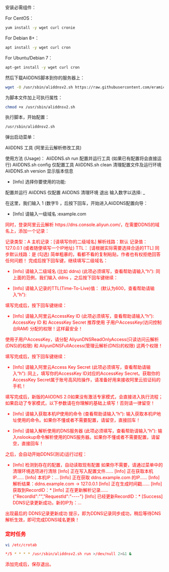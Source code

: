 安装必需组件：

For CentOS：
```bash
yum install -y wget curl cronie
```
For Debian 8+：
```bash
apt install -y wget curl cron
```
For Ubuntu/Debian 7：
```bash
apt-get install -y wget curl cron
```
然后下载AliDDNS脚本到你的服务器上：
```bash
wget -O /usr/sbin/aliddnsv2.sh https://raw.githubusercontent.com/eramicro/AliDDNS/master/aliddnsv2.sh
```
为脚本文件加上可执行属性：
```bash
chmod +x /usr/sbin/aliddnsv2.sh
```
执行脚本，开始配置：
```bash
/usr/sbin/aliddnsv2.sh
```
弹出启动菜单：

AliDDNS 工具 (阿里云云解析修改工具)

使用方法 (Usage)：
AliDDNS.sh run 配置并运行工具 (如果已有配置将会直接运行)
AliDDNS.sh config 仅配置工具
AliDDNS.sh clean 清理配置文件及运行环境
AliDDNS.sh version 显示版本信息

* [Info] 选择你要使用的功能:

配置并运行 AliDDNS
仅配置 AliDDNS
清理环境
退出
输入数字以选择: _

在这里，我们输入 1 (数字1) ，后按下回车，开始进入AliDDNS配置向导：

* [Info] 请输入一级域名 :example.com

<summary><font  color="red"  >同时，登录阿里云云解析 https://dns.console.aliyun.com/，在需要DDNS的域名上，添加一个记录：</summary>

记录类型：A
主机记录：[请填写你的二级域名]
解析线路：默认
记录值：127.0.0.1 (或者随便填写一个IP地址)
TTL： [请根据实际需要选择合适的TTL]
同步默认线路：是 (勾选)
简单粗暴的，看都不看的复制粘贴，作者也有权拒绝回答任何问题！
完成后按下回车键，继续填写二级域名：

* [Info] 请输入二级域名 (比如 ddns)
(此项必须填写，查看帮助请输入“h”):
同上面的范例，我们输入 ddns ，之后按下回车键继续：

* [Info] 请输入记录的TTL(Time-To-Live)值：
(默认为600，查看帮助请输入“h”):

填写完成后，按下回车键继续：

* [Info] 请输入阿里云AccessKey ID
(此项必须填写，查看帮助请输入“h”):
AccessKey ID 和 AccessKey Secret 推荐使用 子用户AccessKey(访问控制台RAM) 分配的权限！这样最安全！

使用子用户AccessKey，请分配 AliyunDNSReadOnlyAccess(只读访问云解析(DNS)的权限) 和 AliyunDNSFullAccess(管理云解析(DNS)的权限) 这两个权限！

填写完成后，按下回车键继续：

* [Info] 请输入阿里云Access Key Secret
(此项必须填写，查看帮助请输入“h”):
同上，填写你的AccessKey ID对应的AccessKey Secret。获取你的AccessKey Secret属于账号高风险操作，请准备好用来接收阿里云验证码的手机！

填写完成后，新版的AliDDNS 2.0如果没有激活专家模式，会直接进入执行流程；如果启动了专家模式，以下参数请在你理解的基础上填写！否则请一律留空！

* [Info] 请输入获取本机IP使用的命令
(查看帮助请输入“h”):
输入获取本机IP地址使用的命令。如果你不懂或者不需要配置，请留空，直接回车！

* [Info] 请输入解析使用的DNS服务器
(此项必须填写，查看帮助请输入“h”):
输入nslookup命令解析使用的DNS服务器。如果你不懂或者不需要配置，请留空，直接回车！

之后，会自动开始DDNS(测试)运行过程：

* [Info] 检测到存在的配置，自动读取现有配置
如果你不需要，请通过菜单中的清理环境选项进行清除
[Info] 正在写入配置文件……
[Info] 正在获取本机IP……
[Info] 本机IP：...
[Info] 正在获取 ddns.example.com 的IP……
[Info] 解析结果：ddns.example.com -> 127.0.0.1
[Info] 正在生成时间戳……
[Info] 获取到RecordID：*
[Info] 正在更新解析记录……
{"RecordId":"","RequestId":"----"}
[Info] 已经更新RecordID：*
[Success] DDNS记录更新成功，新的IP为：...

出现最后的 DDNS记录更新成功 提示，即为DDNS记录同步成功，稍后等待DNS解析生效，即可完成DDNS域名更换！

###  定时任务
```bash
vi /etc/crotab
```
```bash
*/5 * * * * /usr/sbin/aliddnsv2.sh run >/dev/null 2>&1 &
```
添加完成后，保存退出。

